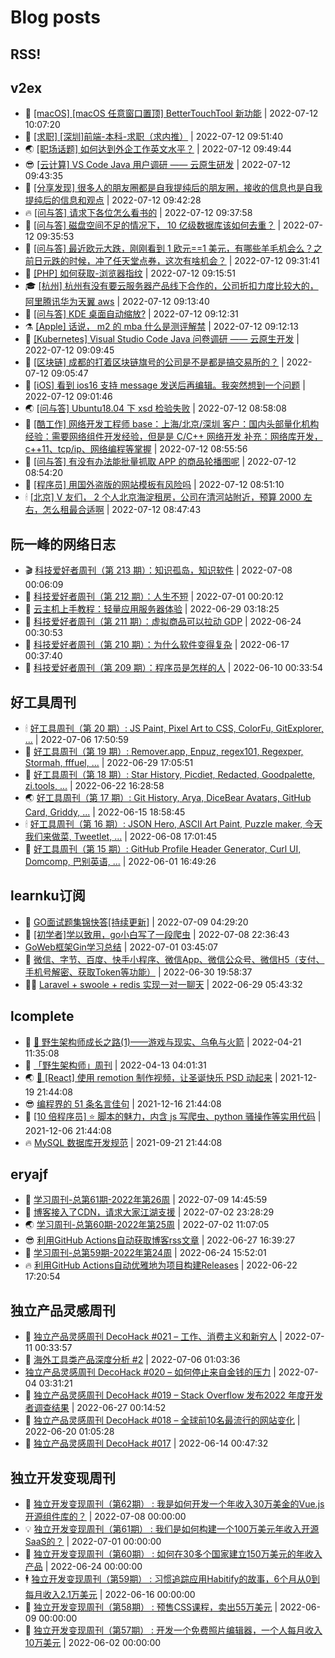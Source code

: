 # Blog posts
## RSS!



## v2ex

<!-- v2ex:START  -->
- 🫶 [[macOS] [macOS 任意窗口置顶] BetterTouchTool 新功能](https://www.v2ex.com/t/865732#reply0) | 2022-07-12 10:07:20 
- 🧰 [[求职] [深圳]前端-本科-求职（求内推）](https://www.v2ex.com/t/865731#reply0) | 2022-07-12 09:51:40 
- 🌏 [[职场话题] 如何达到外企工作英文水平？](https://www.v2ex.com/t/865730#reply0) | 2022-07-12 09:49:44 
- 😎 [[云计算] VS Code Java 用户调研 —— 云原生研发](https://www.v2ex.com/t/865729#reply0) | 2022-07-12 09:43:35 
- 💂 [[分享发现] 很多人的朋友圈都是自我提纯后的朋友圈，接收的信息也是自我提纯后的信息和观点](https://www.v2ex.com/t/865728#reply18) | 2022-07-12 09:42:28 
- 🔥 [[问与答] 请求下各位怎么看书的](https://www.v2ex.com/t/865727#reply4) | 2022-07-12 09:37:58 
- 🦅 [[问与答] 磁盘空间不足的情况下， 10 亿级数据库该如何去重？](https://www.v2ex.com/t/865726#reply1) | 2022-07-12 09:35:53 
- 🙉 [[问与答] 最近欧元大跌，刚刚看到 1 欧元==1 美元，有哪些羊毛机会么？之前日元跌的时候，冲了任天堂点券，这次有啥机会？](https://www.v2ex.com/t/865725#reply3) | 2022-07-12 09:31:41 
- 💫 [[PHP] 如何获取-浏览器指纹](https://www.v2ex.com/t/865724#reply1) | 2022-07-12 09:15:51 
- 🎓 [[杭州] 杭州有没有要云服务器产品线下合作的，公司折扣力度比较大的，阿里腾讯华为天翼 aws](https://www.v2ex.com/t/865723#reply0) | 2022-07-12 09:13:40 
- 🗽 [[问与答] KDE 桌面自动缩放?](https://www.v2ex.com/t/865722#reply0) | 2022-07-12 09:12:31 
- ⚗️ [[Apple] 话说， m2 的 mba 什么是测评解禁](https://www.v2ex.com/t/865721#reply7) | 2022-07-12 09:12:13 
- 🦍 [[Kubernetes] Visual Studio Code Java 问卷调研 —— 云原生开发](https://www.v2ex.com/t/865719#reply0) | 2022-07-12 09:09:45 
- 🤩 [[区块链] 成都的打着区块链旗号的公司是不是都是搞交易所的？](https://www.v2ex.com/t/865718#reply6) | 2022-07-12 09:05:47 
- 🙉 [[iOS] 看到 ios16 支持 message 发送后再编辑。我突然想到一个问题](https://www.v2ex.com/t/865717#reply5) | 2022-07-12 09:01:46 
- 🌏 [[问与答] Ubuntu18.04 下 xsd 检验失败](https://www.v2ex.com/t/865715#reply0) | 2022-07-12 08:58:08 
- 🐘 [[酷工作] 网络开发工程师
base：上海/北京/深圳
客户：国内头部量化机构
经验：需要网络组件开发经验，但是是 C/C++ 网络开发
补充：网络库开发， c++11、tcp/ip、网络编程等掌握](https://www.v2ex.com/t/865714#reply0) | 2022-07-12 08:55:56 
- 🧰 [[问与答] 有没有办法能批量抓取 APP 的商品轮播图呢](https://www.v2ex.com/t/865713#reply1) | 2022-07-12 08:54:20 
- 💃 [[程序员] 用国外盗版的网站模板有风险吗](https://www.v2ex.com/t/865712#reply8) | 2022-07-12 08:51:10 
- 🕯 [[北京] V 友们， 2 个人北京海淀租房，公司在清河站附近，预算 2000 左右，怎么租最合适啊](https://www.v2ex.com/t/865710#reply9) | 2022-07-12 08:47:43 <!-- v2ex:END -->

## 阮一峰的网络日志

<!-- ruanyf:START -->
- 🎬 [科技爱好者周刊（第 213 期）：知识孤岛，知识软件](http://www.ruanyifeng.com/blog/2022/07/weekly-issue-213.html) | 2022-07-08 00:06:09 
- 💄 [科技爱好者周刊（第 212 期）：人生不短](http://www.ruanyifeng.com/blog/2022/07/weekly-issue-212.html) | 2022-07-01 00:20:12 
- 🐎 [云主机上手教程：轻量应用服务器体验](http://www.ruanyifeng.com/blog/2022/06/cloud-server-getting-started-tutorial.html) | 2022-06-29 03:18:25 
- 🤔 [科技爱好者周刊（第 211 期）：虚拟商品可以拉动 GDP](http://www.ruanyifeng.com/blog/2022/06/weekly-issue-211.html) | 2022-06-24 00:30:53 
- 🧠 [科技爱好者周刊（第 210 期）：为什么软件变得复杂](http://www.ruanyifeng.com/blog/2022/06/weekly-issue-210.html) | 2022-06-17 00:37:40 
- 🎃 [科技爱好者周刊（第 209 期）：程序员是怎样的人](http://www.ruanyifeng.com/blog/2022/06/weekly-issue-209.html) | 2022-06-10 00:33:54 <!-- ruanyf:END -->

## 好工具周刊

<!-- bestxtools:START -->
- 🕯 [好工具周刊（第 20 期）: JS Paint, Pixel Art to CSS, ColorFu, GitExplorer, ...](https://discuss-cn.bestxtools.com/d/57/1) | 2022-07-06 17:50:59 
- 🦩 [好工具周刊（第 19 期）: Remover.app, Enpuz, regex101, Regexper, Stormah, fffuel, ...](https://discuss-cn.bestxtools.com/d/56/1) | 2022-06-29 17:05:51 
- 🦄 [好工具周刊（第 18 期）: Star History, Picdiet, Redacted, Goodpalette, zi.tools, ...](https://discuss-cn.bestxtools.com/d/47/1) | 2022-06-22 16:28:58 
- 🌏 [好工具周刊（第 17 期）: Git History, Arya, DiceBear Avatars, GitHub Card, Griddy, ...](https://discuss-cn.bestxtools.com/d/43/1) | 2022-06-15 18:58:45 
- 🕯 [好工具周刊（第 16 期）: JSON Hero, ASCII Art Paint, Puzzle maker, 今天我们来做菜, Tweetlet, ...](https://discuss-cn.bestxtools.com/d/42/1) | 2022-06-08 17:01:45 
- 📝 [好工具周刊（第 15 期）: GitHub Profile Header Generator, Curl UI, Domcomp, 巴别英语, ...](https://discuss-cn.bestxtools.com/d/40/1) | 2022-06-01 16:49:26 <!-- bestxtools:END -->


## learnku订阅

<!-- learnku:START -->
- 🦅 [GO面试题集锦快答[持续更新]](https://learnku.com/articles/69250) | 2022-07-09 04:29:20 
- 🦅 [[初学者]学以致用，go小白写了一段爬虫](https://learnku.com/go/t/69522) | 2022-07-08 22:36:43 
-  [GoWeb框架Gin学习总结](https://learnku.com/articles/69259) | 2022-07-01 03:45:07 
- 🌈 [微信、字节、百度、快手小程序、微信App、微信公众号、微信H5（支付、手机号解密、获取Token等功能）](https://learnku.com/articles/69235) | 2022-06-30 19:58:37 
- 🧑‍🏫 [Laravel + swoole + redis 实现一对一聊天](https://learnku.com/articles/69154) | 2022-06-29 05:43:32 <!-- learnku:END -->



## lcomplete

<!-- lcomplete:START -->
- 🫶 [🐒 野生架构师成长之路&lpar;1&rpar;——游戏与现实、乌龟与火箭](http://codelc.com/post/growup/s01/) | 2022-04-21 11:35:08 
- 🧰 [「野生架构师」周刊](http://codelc.com/post/essay/%E9%87%8E%E7%94%9F%E6%9E%B6%E6%9E%84%E5%B8%88%E5%91%A8%E5%88%8A%E4%BB%8B%E7%BB%8D/) | 2022-04-13 04:01:31 
- 🌏 [🎄 [React] 使用 remotion 制作视频，让圣诞快乐 PSD 动起来](http://codelc.com/post/dev/js/remotion/) | 2021-12-19 21:44:08 
- 😎 [编程界的 51 条名言佳句](http://codelc.com/post/dev/thinking/quotes/) | 2021-12-16 21:44:08 
- 💂 [[10 倍程序员] ⭐ 脚本的魅力，内含 js 写爬虫、python 骚操作等实用代码](http://codelc.com/post/dev/10x/script/) | 2021-12-06 21:44:08 
- 🔥 [MySQL 数据库开发规范](http://codelc.com/post/dev/db/mysql_standard/) | 2021-09-21 21:44:08 <!-- lcomplete:END -->

## eryajf

<!-- eryajf:START -->
- 🫶 [学习周刊-总第61期-2022年第26周](https://wiki.eryajf.net/pages/703307/) | 2022-07-09 14:45:59 
- 🧰 [博客接入了CDN，请求大家江湖支援](https://wiki.eryajf.net/pages/5f559d/) | 2022-07-02 23:28:29 
- 🌏 [学习周刊-总第60期-2022年第25周](https://wiki.eryajf.net/pages/bff449/) | 2022-07-02 11:07:05 
- 😎 [利用GitHub Actions自动获取博客rss文章](https://wiki.eryajf.net/pages/1b1ba3/) | 2022-06-27 16:39:27 
- 💂 [学习周刊-总第59期-2022年第24周](https://wiki.eryajf.net/pages/b0bdd0/) | 2022-06-24 15:52:01 
- 🔥 [利用GitHub Actions自动优雅地为项目构建Releases](https://wiki.eryajf.net/pages/f3e878/) | 2022-06-22 17:20:54 <!-- eryajf:END -->



## 独立产品灵感周刊

<!-- DecoHack:START -->
- 🦣 [独立产品灵感周刊 DecoHack #021 – 工作、消费主义和新穷人](https://www.decohack.com/Post/753) | 2022-07-11 00:33:57 
- 🤡 [海外工具类产品深度分析 #2](https://www.decohack.com/Post/746) | 2022-07-06 01:03:36 
-  [独立产品灵感周刊 DecoHack #020 – 如何停止来自金钱的压力](https://www.decohack.com/Post/728) | 2022-07-04 03:31:21 
- 🐲 [独立产品灵感周刊 DecoHack #019 – Stack Overflow 发布2022 年度开发者调查结果](https://www.decohack.com/Post/699) | 2022-06-27 00:14:52 
- 🦅 [独立产品灵感周刊 DecoHack #018 – 全球前10名最流行的网站变化](https://www.decohack.com/Post/680) | 2022-06-20 01:05:28 
- 🧰 [独立产品灵感周刊 DecoHack #017](https://www.decohack.com/Post/663) | 2022-06-14 00:47:32 <!-- DecoHack:END -->

## 独立开发变现周刊

<!-- easyindie:START -->
- 💂 [独立开发变现周刊（第62期） : 我是如何开发一个年收入30万美金的Vue.js开源组件库的？](https://www.ezindie.com/weekly/issue-62) | 2022-07-08 00:00:00 
- 💡 [独立开发变现周刊（第61期） : 我们是如何构建一个100万美元年收入开源SaaS的？](https://www.ezindie.com/weekly/issue-61) | 2022-07-01 00:00:00 
- 🌋 [独立开发变现周刊（第60期） : 如何在30多个国家建立150万美元的年收入产品](https://www.ezindie.com/weekly/issue-60) | 2022-06-24 00:00:00 
- 🕴 [独立开发变现周刊（第59期） : 习惯追踪应用Habitify的故事，6个月从0到每月收入2.1万美元](https://www.ezindie.com/weekly/issue-59) | 2022-06-16 00:00:00 
- 🎊 [独立开发变现周刊（第58期） : 预售CSS课程，卖出55万美元](https://www.ezindie.com/weekly/issue-58) | 2022-06-09 00:00:00 
- 🤔 [独立开发变现周刊（第57期） : 开发一个免费照片编辑器，一个人每月收入10万美元](https://www.ezindie.com/weekly/issue-57) | 2022-06-02 00:00:00 <!-- easyindie:END -->



